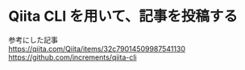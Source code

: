 # Qiita CLI を用いて、記事を投稿する

参考にした記事  
https://qiita.com/Qiita/items/32c79014509987541130  
https://github.com/increments/qiita-cli
